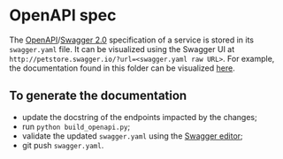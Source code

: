 # OpenAPI spec

The [OpenAPI](https://github.com/OAI/OpenAPI-Specification)/[Swagger 2.0](https://swagger.io/) specification of a service is stored in its `swagger.yaml` file. It can be visualized using the Swagger UI at `http://petstore.swagger.io/?url=<swagger.yaml raw URL>`. For example, the documentation found in this folder can be visualized [here](http://petstore.swagger.io/?url=https://raw.githubusercontent.com/uc-cdis/manifestservice/master/openapi/swagger.yaml).

## To generate the documentation

* update the docstring of the endpoints impacted by the changes;
* run `python build_openapi.py`;
* validate the updated `swagger.yaml` using the [Swagger editor](http://editor.swagger.io);
* git push `swagger.yaml`.
